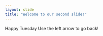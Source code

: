 ```yaml
---
layout: slide
title: "Welcome to our second slide!"
---
```

Happy Tuesday
Use the left arrow to go back!
